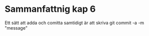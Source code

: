 # Sammanfattnig kap 6

Ett sätt att adda och comitta samtidigt är att skriva git commit -a -m "message"